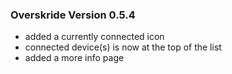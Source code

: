 ### Overskride Version 0.5.4
- added a currently connected icon
- connected device(s) is now at the top of the list
- added a more info page 
